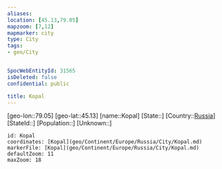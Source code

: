 ```yaml
---
aliases: 
location: [45.13,79.05]
mapzoom: [7,12] 
mapmarker: city 
type: City
tags:
- geo/City


SpocWebEntityId: 31565
isDeleted: false
confidential: public

title: Kopal
---
```

[geo-lon::79.05]
[geo-lat::45.13]
[name::Kopal]
[State::]
[Country::[Russia](geo/Continent/Europe/Russia.md)]
[StateId::]
[Population::]
[Unknown::]


```leaflet
id: Kopal
coordinates: [Kopal](geo/Continent/Europe/Russia/City/Kopal.md)
markerFile: [Kopal](geo/Continent/Europe/Russia/City/Kopal.md)
defaultZoom: 11 
maxZoom: 18
```


